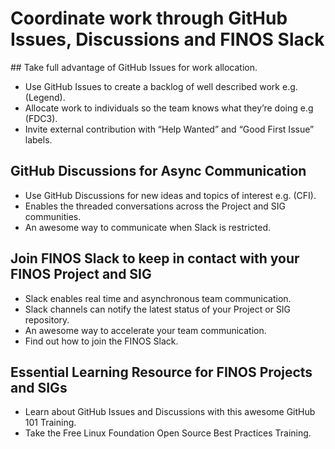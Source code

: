 # Coordinate work through GitHub Issues, Discussions and FINOS Slack

## Take full advantage of GitHub Issues for work allocation.

- Use GitHub Issues to create a backlog of well described work e.g. (Legend).
- Allocate work to individuals so the team knows what they’re doing e.g (FDC3).
- Invite external contribution with “Help Wanted” and “Good First Issue” labels.

## GitHub Discussions for Async Communication

- Use GitHub Discussions for new ideas and topics of interest e.g. (CFI).
- Enables the threaded conversations across the Project and SIG communities.
- An awesome way to communicate when Slack is restricted.

## Join FINOS Slack to keep in contact with your FINOS Project and SIG

- Slack enables real time and asynchronous team communication.
- Slack channels can notify the latest status of your Project or SIG repository.
- An awesome way to accelerate your team communication.
- Find out how to join the FINOS Slack.

## Essential Learning Resource for FINOS Projects and SIGs

- Learn about GitHub Issues and Discussions with this awesome GitHub 101 Training.
- Take the Free Linux Foundation Open Source Best Practices Training.
